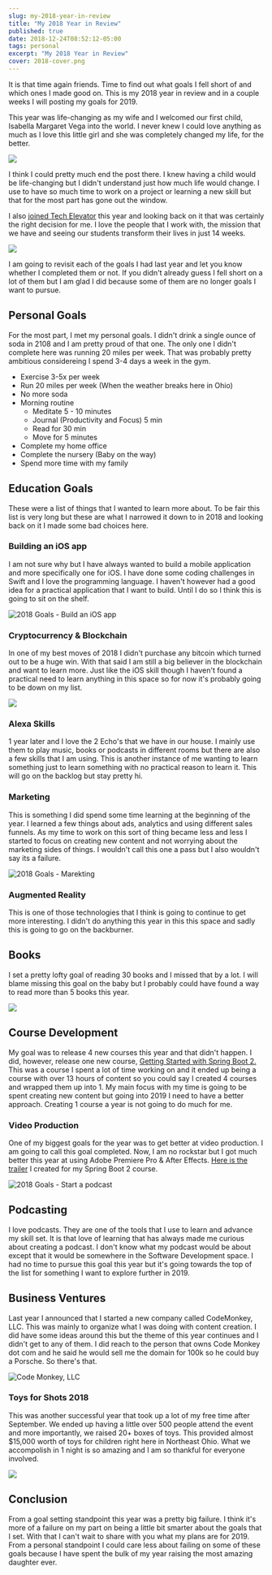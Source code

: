 ```yaml
---
slug: my-2018-year-in-review
title: "My 2018 Year in Review"
published: true
date: 2018-12-24T08:52:12-05:00
tags: personal
excerpt: "My 2018 Year in Review"
cover: 2018-cover.png
---
```


It is that time again friends. Time to find out what goals I fell short of and which ones I made good on. This is my 2018 year in review and in a couple weeks I will posting my goals for 2019.

This year was life-changing as my wife and I welcomed our first child, Isabella Margaret Vega into the world. I never knew I could love anything as much as I love this little girl and she was completely changed my life, for the better.

![](./UNADJUSTEDNONRAW_thumb_1e55-768x1024.jpg)

I think I could pretty much end the post there. I knew having a child would be life-changing but I didn't understand just how much life would change. I use to have so much time to work on a project or learning a new skill but that for the most part has gone out the window.

I also [joined Tech Elevator](https://therealdanvega.com/blog/2018/09/07/i-am-joining-tech-elevator) this year and looking back on it that was certainly the right decision for me. I love the people that I work with, the mission that we have and seeing our students transform their lives in just 14 weeks.

![](./0-1024x995.jpeg)

I am going to revisit each of the goals I had last year and let you know whether I completed them or not. If you didn't already guess I fell short on a lot of them but I am glad I did because some of them are no longer goals I want to pursue.

## Personal Goals

For the most part, I met my personal goals. I didn't drink a single ounce of soda in 2108 and I am pretty proud of that one. The only one I didn't complete here was running 20 miles per week. That was probably pretty ambitious considereing I spend 3-4 days a week in the gym.

*   Exercise 3-5x per week
*   Run 20 miles per week (When the weather breaks here in Ohio)
*   No more soda
*   Morning routine
    *   Meditate 5 - 10 minutes
    *   Journal (Productivity and Focus) 5 min
    *   Read for 30 min
    *   Move for 5 minutes
*   Complete my home office
*   Complete the nursery (Baby on the way) 
*   Spend more time with my family

## Education Goals

These were a list of things that I wanted to learn more about. To be fair this list is very long but these are what I narrowed it down to in 2018 and looking back on it I made some bad choices here.

### Building an iOS app

I am not sure why but I have always wanted to build a mobile application and more specifically one for iOS. I have done some coding challenges in Swift and I love the programming language. I haven't however had a good idea for a practical application that I want to build. Until I do so I think this is going to sit on the shelf.

![2018 Goals - Build an iOS app](./twitter-facebook-together-exchange-of-information-147413-1024x682.jpeg)

### Cryptocurrency & Blockchain

In one of my best moves of 2018 I didn't purchase any bitcoin which turned out to be a huge win. With that said I am still a big believer in the blockchain and want to learn more. Just like the iOS skill though I haven't found a practical need to learn anything in this space so for now it's probably going to be down on my list.

![](./pexels-photo-730569-1024x768.jpeg)

### Alexa Skills

1 year later and I love the 2 Echo's that we have in our house. I mainly use them to play music, books or podcasts in different rooms but there are also a few skills that I am using. This is another instance of me wanting to learn something just to learn something with no practical reason to learn it. This will go on the backlog but stay pretty hi.

### Marketing

This is something I did spend some time learning at the beginning of the year. I learned a few things about ads, analytics and using different sales funnels. As my time to work on this sort of thing became less and less I started to focus on creating new content and not worrying about the marketing sides of things. I wouldn't call this one a pass but I also wouldn't say its a failure.

![2018 Goals - Marekting](./pexels-photo-266176-1024x838.jpeg)

### Augmented Reality

This is one of those technologies that I think is going to continue to get more interesting. I didn't do anything this year in this this space and sadly this is going to go on the backburner.

## Books

I set a pretty lofty goal of reading 30 books and I missed that by a lot. I will blame missing this goal on the baby but I probably could have found a way to read more than 5 books this year.

![](./books-bookstore-book-reading-159711-1024x681.jpeg)

## Course Development

My goal was to release 4 new courses this year and that didn't happen. I did, however, release one new course, [Getting Started with Spring Boot 2.](https://therealdanvega.com/blog/2018/11/20/new-course-getting-started-with-spring-boot-2) This was a course I spent a lot of time working on and it ended up being a course with over 13 hours of content so you could say I created 4 courses and wrapped them up into 1. My main focus with my time is going to be spent creating new content but going into 2019 I need to have a better approach. Creating 1 course a year is not going to do much for me.

### Video Production

One of my biggest goals for the year was to get better at video production. I am going to call this goal completed. Now, I am no rockstar but I got much better this year at using Adobe Premiere Pro & After Effects. [Here is the trailer](https://www.youtube.com/watch?v=cz_7KhbfaNE&t=1s) I created for my Spring Boot 2 course.

![2018 Goals - Start a podcast](./microphone-audio-computer-sound-recording-55800-1-1024x680.jpeg)

## Podcasting

I love podcasts. They are one of the tools that I use to learn and advance my skill set. It is that love of learning that has always made me curious about creating a podcast. I don't know what my podcast would be about except that it would be somewhere in the Software Development space. I had no time to pursue this goal this year but it's going towards the top of the list for something I want to explore further in 2019.

## Business Ventures

Last year I announced that I started a new company called CodeMonkey, LLC. This was mainly to organize what I was doing with content creation. I did have some ideas around this but the theme of this year continues and I didn't get to any of them. I did reach to the person that owns Code Monkey dot com and he said he would sell me the domain for 100k so he could buy a Porsche. So there's that.

![Code Monkey, LLC](./badge-logo-1024x1024.png)

### Toys for Shots 2018

This was another successful year that took up a lot of my free time after September. We ended up having a little over 500 people attend the event and more importantly, we raised 20+ boxes of toys. This provided almost $15,000 worth of toys for children right here in Northeast Ohio. What we accompolish in 1 night is so amazing and I am so thankful for everyone involved.

![](./48373962_1086875221489929_4036450573048872960_o-1024x819.jpg)

  

## Conclusion

From a goal setting standpoint this year was a pretty big failure. I think it's more of a failure on my part on being a little bit smarter about the goals that I set. With that I can't wait to share with you what my plans are for 2019. From a personal standpoint I could care less about failing on some of these goals because I have spent the bulk of my year raising the most amazing daughter ever.